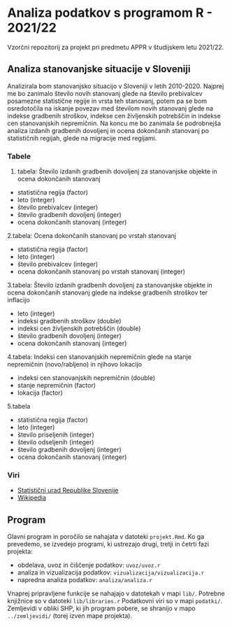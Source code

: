 # Analiza podatkov s programom R - 2021/22

Vzorčni repozitorij za projekt pri predmetu APPR v študijskem letu 2021/22. 

## Analiza stanovanjske situacije v Sloveniji

Analizirala bom stanovanjsko situacijo v Sloveniji v letih 2010-2020. Najprej me bo zanimalo število novih stanovanj glede na število prebivalcev posamezne statistične regije in vrsta teh stanovanj, potem pa se bom osredotočila na iskanje povezav med številom novih stanovanj glede na indekse gradbenih stroškov, indekse cen življenskih potrebščin in indekse cen stanovanjskih nepremičnin. Na koncu me bo zanimala še podrobnejša analiza izdanih gradbenih dovoljenj in ocena dokončanih stanovanj po statističnih regijah, glede na migracije med regijami.

### Tabele
1. tabela: Število izdanih gradbenih dovoljenj za stanovanjske objekte in ocena dokončanih stanovanj
* statistična regija (factor)
* leto (integer)
* število prebivalcev (integer)
* število gradbenih dovoljenj (integer)
* ocena dokončanih stanovanj (integer)

2.tabela: Ocena dokončanih stanovanj po vrstah stanovanj
* statistična regija (factor)
* leto (integer)
* število prebivalcev (integer)
* ocena dokončanih stanovanj po vrstah stanovanj (integer)

3.tabela: Število izdanih gradbenih dovoljenj za stanovanjske objekte in ocena dokončanih stanovanj glede na indekse gradbenih stroškov ter inflacijo
* leto (integer)
* indeksi gradbenih stroškov (double)
* indeksi cen življenskih potrebščin (double)
* število gradbenih dovoljenj (integer)
* ocena dokončanih stanovanj (integer)

4.tabela: Indeksi cen stanovanjskih nepremičnin glede na stanje nepremičnin (novo/rabljeno) in njihovo lokacijo
* indeksi cen stanovanjskih nepremičnin (double)
* stanje nepremičnin (factor)
* lokacija (factor)

5.tabela
* statistična regija (factor)
* leto (integer)
* število priseljenih (integer)
* število odseljenih (integer)
* število gradbenih dovoljenj (integer)
* ocena dokončanih stanovanj (integer)

### Viri
* [Statistični urad Republike Slovenije](#https://pxweb.stat.si/SiStat/sl)
* [Wikipedia](#https://sl.wikipedia.org/wiki/Seznam_ob%C4%8Din_v_Sloveniji)

## Program

Glavni program in poročilo se nahajata v datoteki `projekt.Rmd`.
Ko ga prevedemo, se izvedejo programi, ki ustrezajo drugi, tretji in četrti fazi projekta:

* obdelava, uvoz in čiščenje podatkov: `uvoz/uvoz.r`
* analiza in vizualizacija podatkov: `vizualizacija/vizualizacija.r`
* napredna analiza podatkov: `analiza/analiza.r`

Vnaprej pripravljene funkcije se nahajajo v datotekah v mapi `lib/`.
Potrebne knjižnice so v datoteki `lib/libraries.r`
Podatkovni viri so v mapi `podatki/`.
Zemljevidi v obliki SHP, ki jih program pobere,
se shranijo v mapo `../zemljevidi/` (torej izven mape projekta).
